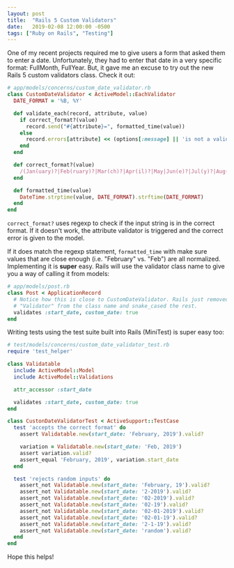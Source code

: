 ```yaml
---
layout: post
title:  "Rails 5 Custom Validators"
date:   2019-02-08 12:00:00 -0500
tags: ["Ruby on Rails", "Testing"]
---
```


One of my recent projects required me to give users a form that asked them to enter a date. Unfortunately, they had to enter that date in a very specific format: FullMonth, FullYear. But, it gave me an excuse to try out the new Rails 5 custom validators class. Check it out:

```ruby
# app/models/concerns/custom_date_validator.rb
class CustomDateValidator < ActiveModel::EachValidator
  DATE_FORMAT = '%B, %Y'

  def validate_each(record, attribute, value)
    if correct_format?(value)
      record.send("#{attribute}=", formatted_time(value))
    else
      record.errors[attribute] << (options[:message] || 'is not a valid format')
    end
  end

  def correct_format?(value)
    /(Jan(uary)?|Feb(ruary)?|Mar(ch)?|Apr(il)?|May|Jun(e)?|Jul(y)?|Aug(ust)?|Sep(tember)?|Oct(ober)?|Nov(ember)?|Dec(ember)?),\s+\d{4}/.match?(value)
  end

  def formatted_time(value)
    DateTime.strptime(value, DATE_FORMAT).strftime(DATE_FORMAT)
  end
end
```

`correct_format?` uses regexp to check if the input string is in the correct format. If it doesn't work, the attribute validator is triggered and the correct error is given to the model.

If it does match the regexp statement, `formatted_time` with make sure values that are close enough (i.e. "February" vs. "Feb") are all normalized. Implementing it is **super** easy. Rails will use the validator class name to give you a way of calling it from models:

```ruby
# app/models/post.rb
class Post < ApplicationRecord
  # Notice how this is close to CustomDateValidator. Rails just removed
  # "Validator" from the class name and snake_cased the rest.
  validates :start_date, custom_date: true
end
```

Writing tests using the test suite built into Rails (MiniTest) is super easy too:

```ruby
# test/models/concerns/custom_date_validator_test.rb
require 'test_helper'

class Validatable
  include ActiveModel::Model
  include ActiveModel::Validations

  attr_accessor :start_date

  validates :start_date, custom_date: true
end

class CustonDateValidatorTest < ActiveSupport::TestCase
  test 'accepts the correct format' do
    assert Validatable.new(start_date: 'February, 2019').valid?

    variation = Validatable.new(start_date: 'Feb, 2019')
    assert variation.valid?
    assert_equal 'February, 2019', variation.start_date
  end

  test 'rejects random inputs' do
    assert_not Validatable.new(start_date: 'February, 19').valid?
    assert_not Validatable.new(start_date: '2-2019').valid?
    assert_not Validatable.new(start_date: '02-2019').valid?
    assert_not Validatable.new(start_date: '02-19').valid?
    assert_not Validatable.new(start_date: '02-01-2019').valid?
    assert_not Validatable.new(start_date: '02-01-19').valid?
    assert_not Validatable.new(start_date: '2-1-19').valid?
    assert_not Validatable.new(start_date: 'random').valid?
  end
end
```

Hope this helps!

